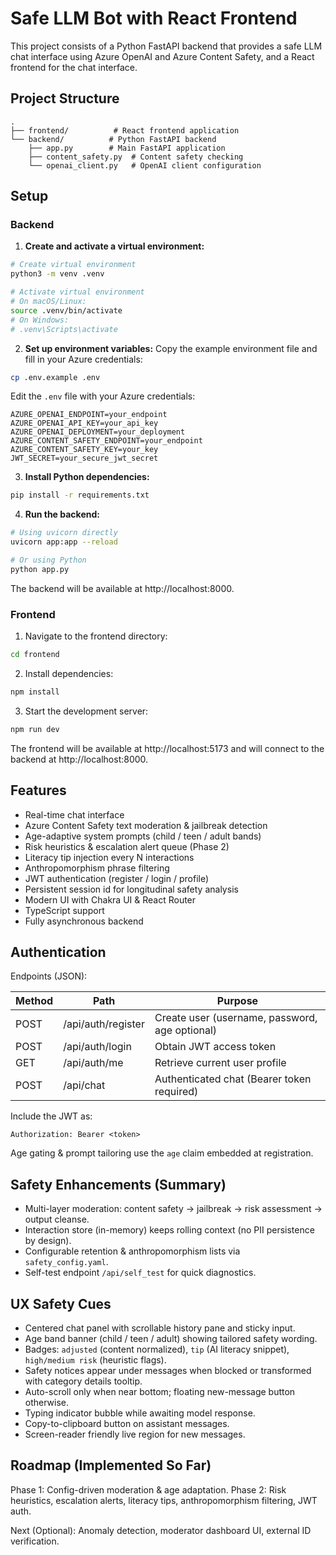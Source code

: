 # Safe LLM Bot with React Frontend

This project consists of a Python FastAPI backend that provides a safe LLM chat interface using Azure OpenAI and Azure Content Safety, and a React frontend for the chat interface.

## Project Structure

```
.
├── frontend/          # React frontend application
└── backend/          # Python FastAPI backend
    ├── app.py        # Main FastAPI application
    ├── content_safety.py  # Content safety checking
    └── openai_client.py   # OpenAI client configuration
```

## Setup

### Backend

1. **Create and activate a virtual environment:**
```bash
# Create virtual environment
python3 -m venv .venv

# Activate virtual environment
# On macOS/Linux:
source .venv/bin/activate
# On Windows:
# .venv\Scripts\activate
```

2. **Set up environment variables:**
Copy the example environment file and fill in your Azure credentials:
```bash
cp .env.example .env
```

Edit the `.env` file with your Azure credentials:
```env
AZURE_OPENAI_ENDPOINT=your_endpoint
AZURE_OPENAI_API_KEY=your_api_key
AZURE_OPENAI_DEPLOYMENT=your_deployment
AZURE_CONTENT_SAFETY_ENDPOINT=your_endpoint
AZURE_CONTENT_SAFETY_KEY=your_key
JWT_SECRET=your_secure_jwt_secret
```

3. **Install Python dependencies:**
```bash
pip install -r requirements.txt
```

4. **Run the backend:**
```bash
# Using uvicorn directly
uvicorn app:app --reload

# Or using Python
python app.py
```

The backend will be available at http://localhost:8000.

### Frontend

1. Navigate to the frontend directory:
```bash
cd frontend
```

2. Install dependencies:
```bash
npm install
```

3. Start the development server:
```bash
npm run dev
```

The frontend will be available at http://localhost:5173 and will connect to the backend at http://localhost:8000.

## Features

- Real-time chat interface
- Azure Content Safety text moderation & jailbreak detection
- Age-adaptive system prompts (child / teen / adult bands)
- Risk heuristics & escalation alert queue (Phase 2)
- Literacy tip injection every N interactions
- Anthropomorphism phrase filtering
- JWT authentication (register / login / profile)
- Persistent session id for longitudinal safety analysis
- Modern UI with Chakra UI & React Router
- TypeScript support
- Fully asynchronous backend

## Authentication

Endpoints (JSON):

| Method | Path | Purpose |
|--------|------|---------|
| POST | /api/auth/register | Create user (username, password, age optional) |
| POST | /api/auth/login | Obtain JWT access token |
| GET | /api/auth/me | Retrieve current user profile |
| POST | /api/chat | Authenticated chat (Bearer token required) |

Include the JWT as:

```
Authorization: Bearer <token>
```

Age gating & prompt tailoring use the `age` claim embedded at registration.

## Safety Enhancements (Summary)

- Multi-layer moderation: content safety → jailbreak → risk assessment → output cleanse.
- Interaction store (in-memory) keeps rolling context (no PII persistence by design).
- Configurable retention & anthropomorphism lists via `safety_config.yaml`.
- Self-test endpoint `/api/self_test` for quick diagnostics.

## UX Safety Cues

- Centered chat panel with scrollable history pane and sticky input.
- Age band banner (child / teen / adult) showing tailored safety wording.
- Badges: `adjusted` (content normalized), `tip` (AI literacy snippet), `high/medium risk` (heuristic flags).
- Safety notices appear under messages when blocked or transformed with category details tooltip.
- Auto-scroll only when near bottom; floating new-message button otherwise.
- Typing indicator bubble while awaiting model response.
- Copy-to-clipboard button on assistant messages.
- Screen-reader friendly live region for new messages.

## Roadmap (Implemented So Far)

Phase 1: Config-driven moderation & age adaptation.
Phase 2: Risk heuristics, escalation alerts, literacy tips, anthropomorphism filtering, JWT auth.

Next (Optional): Anomaly detection, moderator dashboard UI, external ID verification.